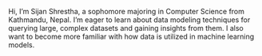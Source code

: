 Hi, I’m Sijan Shrestha, a sophomore majoring in Computer Science from Kathmandu, Nepal. I’m eager to learn about data modeling techniques for querying large, complex datasets and gaining insights from them. I also want to become more familiar with how data is utilized in machine learning models. 

